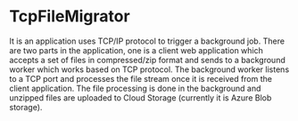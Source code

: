 # TcpFileMigrator
It is an application uses TCP/IP protocol to trigger a background job. There are two parts in the application, one is a client web application which accepts a set of files in compressed/zip format and sends to a background worker which works based on TCP protocol. The background worker listens to a TCP port and processes the file stream once it is received from the client application. The file processing is done in the background and unzipped files are uploaded to Cloud Storage (currently it is Azure Blob storage).
